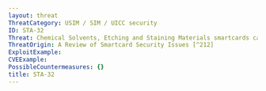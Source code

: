 ```yaml
---
layout: threat
ThreatCategory: USIM / SIM / UICC security
ID: STA-32
Threat: Chemical Solvents, Etching and Staining Materials smartcards can be de-layered and de-capsulated by etching materials. Etching dissolves the metal and silicon layers of the chip. Staining is an advanced etching technique that uses differences in etching speed to reveal subtle material differences that define the ones and zeroes in some ROM memories.
ThreatOrigin: A Review of Smartcard Security Issues [^212]
ExploitExample:
CVEExample:
PossibleCountermeasures: {}
title: STA-32
---
```

